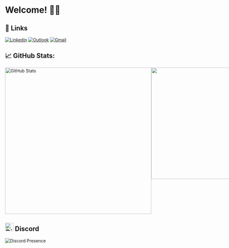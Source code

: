 <!--Bem-vindo -->
<div style="text-align: left;">
    <h1>Welcome! 👋🏼</h1>
</div>
<!-- GIF
<p style="text-align: left;">
    <img style="width: 1080px; height: 320px;" src="GIF-1.gif" alt="GIF">
</p>-->

<!--Links -->
## 🔗 Links
[![Linkedin](https://img.shields.io/badge/LinkedIn-0077B5?style=for-the-badge&logo=linkedin&logoColor=white)](https://www.linkedin.com/in/paulo-lacerda-/)
[![Outlook](https://img.shields.io/badge/Microsoft_Outlook-0078D4?style=for-the-badge&logo=microsoft-outlook&logoColor=white)](mailto:paulolacerda@ua.pt)
[![Gmail](https://img.shields.io/badge/Gmail-D14836?style=for-the-badge&logo=gmail&logoColor=white)](mailto:paulolacerda652@gmail.com)

<!--GitHub Stats -->
## 📈 GitHub Stats:
<div style="display: flex; justify-content: space-between; align-items: flex-start;">
    <img src="https://github-readme-stats.vercel.app/api?username=Paulo-Lacerda1&theme=react&show_icons=true&hide_border=true&count_private=true" alt="GitHub Stats" style="width: 478px;">
    <img src="https://github-readme-stats.vercel.app/api/top-langs/?username=Paulo-Lacerda1&theme=react&show_icons=true&hide_border=true&layout=compact" style="width: 364px;">
</div>



<!--Discord-->
## <img src="https://cdn3.emoji.gg/emojis/4929-discord.png" width="27px" height="27px" alt="Discord" style="pointer-events: none;"> Discord
<img src="https://lanyard.cnrad.dev/api/503621694087233549?bg=20232a&hideTimestamp=false&hideStatus=false&showDisplayName=true&hideProfile=false&hideActivity=false&hideSpotify=true&hideDiscrim=false" alt="Discord Presence">
